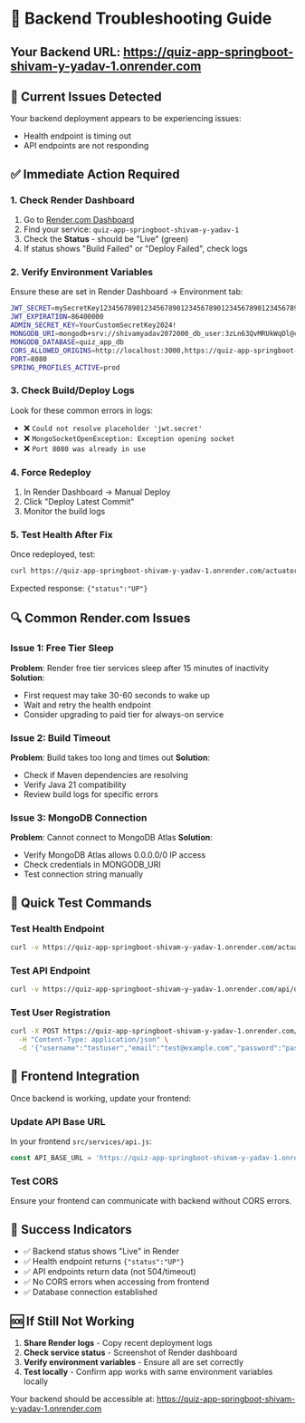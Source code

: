 # 🔧 Backend Troubleshooting Guide
## Your Backend URL: https://quiz-app-springboot-shivam-y-yadav-1.onrender.com

## 🚨 Current Issues Detected

Your backend deployment appears to be experiencing issues:
- Health endpoint is timing out
- API endpoints are not responding

## ✅ Immediate Action Required

### 1. Check Render Dashboard
1. Go to [Render.com Dashboard](https://dashboard.render.com)
2. Find your service: `quiz-app-springboot-shivam-y-yadav-1`
3. Check the **Status** - should be "Live" (green)
4. If status shows "Build Failed" or "Deploy Failed", check logs

### 2. Verify Environment Variables
Ensure these are set in Render Dashboard → Environment tab:

```bash
JWT_SECRET=mySecretKey123456789012345678901234567890123456789012345678901234567890
JWT_EXPIRATION=86400000
ADMIN_SECRET_KEY=YourCustomSecretKey2024!
MONGODB_URI=mongodb+srv://shivamyadav2072000_db_user:3zLn63QvMRUkWqDl@cluster0.4emwg3d.mongodb.net/?retryWrites=true&w=majority&appName=Cluster0
MONGODB_DATABASE=quiz_app_db
CORS_ALLOWED_ORIGINS=http://localhost:3000,https://quiz-app-springboot-shivam-y-yadav-1.onrender.com
PORT=8080
SPRING_PROFILES_ACTIVE=prod
```

### 3. Check Build/Deploy Logs
Look for these common errors in logs:
- ❌ `Could not resolve placeholder 'jwt.secret'`
- ❌ `MongoSocketOpenException: Exception opening socket`
- ❌ `Port 8080 was already in use`

### 4. Force Redeploy
1. In Render Dashboard → Manual Deploy
2. Click "Deploy Latest Commit"
3. Monitor the build logs

### 5. Test Health After Fix
Once redeployed, test:
```bash
curl https://quiz-app-springboot-shivam-y-yadav-1.onrender.com/actuator/health
```
Expected response: `{"status":"UP"}`

## 🔍 Common Render.com Issues

### Issue 1: Free Tier Sleep
**Problem**: Render free tier services sleep after 15 minutes of inactivity
**Solution**: 
- First request may take 30-60 seconds to wake up
- Wait and retry the health endpoint
- Consider upgrading to paid tier for always-on service

### Issue 2: Build Timeout
**Problem**: Build takes too long and times out
**Solution**:
- Check if Maven dependencies are resolving
- Verify Java 21 compatibility
- Review build logs for specific errors

### Issue 3: MongoDB Connection
**Problem**: Cannot connect to MongoDB Atlas
**Solution**:
- Verify MongoDB Atlas allows 0.0.0.0/0 IP access
- Check credentials in MONGODB_URI
- Test connection string manually

## 🚀 Quick Test Commands

### Test Health Endpoint
```bash
curl -v https://quiz-app-springboot-shivam-y-yadav-1.onrender.com/actuator/health
```

### Test API Endpoint
```bash
curl -v https://quiz-app-springboot-shivam-y-yadav-1.onrender.com/api/quiz/available
```

### Test User Registration
```bash
curl -X POST https://quiz-app-springboot-shivam-y-yadav-1.onrender.com/api/auth/register \
  -H "Content-Type: application/json" \
  -d '{"username":"testuser","email":"test@example.com","password":"password123"}'
```

## 📱 Frontend Integration

Once backend is working, update your frontend:

### Update API Base URL
In your frontend `src/services/api.js`:
```javascript
const API_BASE_URL = 'https://quiz-app-springboot-shivam-y-yadav-1.onrender.com/api';
```

### Test CORS
Ensure your frontend can communicate with backend without CORS errors.

## 🎯 Success Indicators

- ✅ Backend status shows "Live" in Render
- ✅ Health endpoint returns `{"status":"UP"}`
- ✅ API endpoints return data (not 504/timeout)
- ✅ No CORS errors when accessing from frontend
- ✅ Database connection established

## 🆘 If Still Not Working

1. **Share Render logs** - Copy recent deployment logs
2. **Check service status** - Screenshot of Render dashboard
3. **Verify environment variables** - Ensure all are set correctly
4. **Test locally** - Confirm app works with same environment variables locally

Your backend should be accessible at: https://quiz-app-springboot-shivam-y-yadav-1.onrender.com